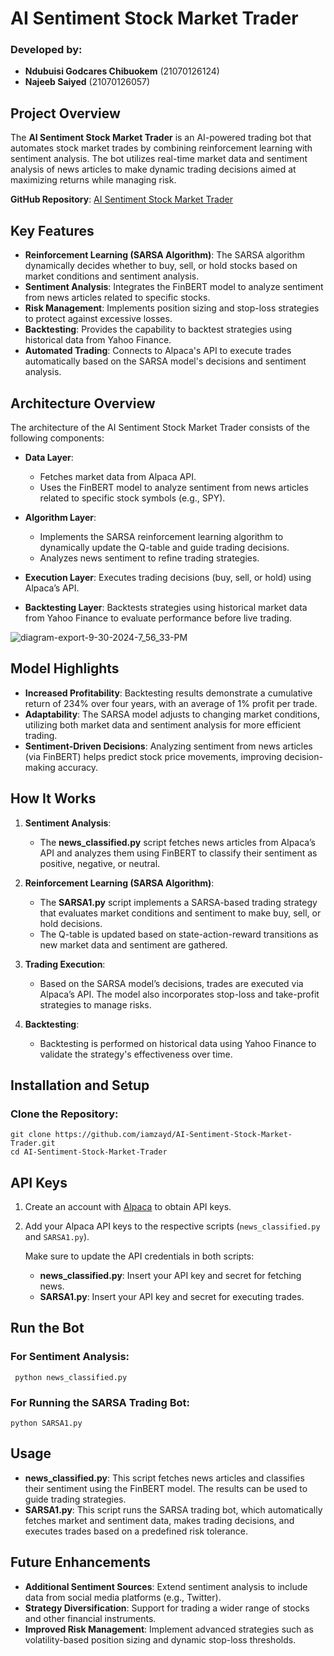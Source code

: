 # AI Sentiment Stock Market Trader

### Developed by:
- **Ndubuisi Godcares Chibuokem** (21070126124)
- **Najeeb Saiyed** (21070126057)

## Project Overview
The **AI Sentiment Stock Market Trader** is an AI-powered trading bot that automates stock market trades by combining reinforcement learning with sentiment analysis. The bot utilizes real-time market data and sentiment analysis of news articles to make dynamic trading decisions aimed at maximizing returns while managing risk.

**GitHub Repository**: [AI Sentiment Stock Market Trader](https://github.com/iamzayd/AI-Sentiment-Stock-Market-Trader)

## Key Features
- **Reinforcement Learning (SARSA Algorithm)**: The SARSA algorithm dynamically decides whether to buy, sell, or hold stocks based on market conditions and sentiment analysis.
- **Sentiment Analysis**: Integrates the FinBERT model to analyze sentiment from news articles related to specific stocks.
- **Risk Management**: Implements position sizing and stop-loss strategies to protect against excessive losses.
- **Backtesting**: Provides the capability to backtest strategies using historical data from Yahoo Finance.
- **Automated Trading**: Connects to Alpaca's API to execute trades automatically based on the SARSA model's decisions and sentiment analysis.

## Architecture Overview
The architecture of the AI Sentiment Stock Market Trader consists of the following components:

- **Data Layer**: 
  - Fetches market data from Alpaca API.
  - Uses the FinBERT model to analyze sentiment from news articles related to specific stock symbols (e.g., SPY).
  
- **Algorithm Layer**: 
  - Implements the SARSA reinforcement learning algorithm to dynamically update the Q-table and guide trading decisions.
  - Analyzes news sentiment to refine trading strategies.
  
- **Execution Layer**: Executes trading decisions (buy, sell, or hold) using Alpaca’s API.

- **Backtesting Layer**: Backtests strategies using historical market data from Yahoo Finance to evaluate performance before live trading.


![diagram-export-9-30-2024-7_56_33-PM](https://github.com/user-attachments/assets/2d03325f-891e-4a48-ae69-d7adaec90c41)

## Model Highlights
- **Increased Profitability**: Backtesting results demonstrate a cumulative return of 234% over four years, with an average of 1% profit per trade.
- **Adaptability**: The SARSA model adjusts to changing market conditions, utilizing both market data and sentiment analysis for more efficient trading.
- **Sentiment-Driven Decisions**: Analyzing sentiment from news articles (via FinBERT) helps predict stock price movements, improving decision-making accuracy.

## How It Works

1. **Sentiment Analysis**: 
   - The **news_classified.py** script fetches news articles from Alpaca’s API and analyzes them using FinBERT to classify their sentiment as positive, negative, or neutral.
   
2. **Reinforcement Learning (SARSA Algorithm)**:
   - The **SARSA1.py** script implements a SARSA-based trading strategy that evaluates market conditions and sentiment to make buy, sell, or hold decisions.
   - The Q-table is updated based on state-action-reward transitions as new market data and sentiment are gathered.

3. **Trading Execution**: 
   - Based on the SARSA model’s decisions, trades are executed via Alpaca’s API. The model also incorporates stop-loss and take-profit strategies to manage risks.

4. **Backtesting**: 
   - Backtesting is performed on historical data using Yahoo Finance to validate the strategy's effectiveness over time.

## Installation and Setup

### Clone the Repository:
```
git clone https://github.com/iamzayd/AI-Sentiment-Stock-Market-Trader.git
cd AI-Sentiment-Stock-Market-Trader
```

## API Keys

1. Create an account with [Alpaca](https://alpaca.markets/) to obtain API keys.

2. Add your Alpaca API keys to the respective scripts (`news_classified.py` and `SARSA1.py`).

   Make sure to update the API credentials in both scripts:
   - **news_classified.py**: Insert your API key and secret for fetching news.
   - **SARSA1.py**: Insert your API key and secret for executing trades.


## Run the Bot
### For Sentiment Analysis:

``` python news_classified.py```

### For Running the SARSA Trading Bot:

```python SARSA1.py```


## Usage

- **news_classified.py**: This script fetches news articles and classifies their sentiment using the FinBERT model. The results can be used to guide trading strategies.
- **SARSA1.py**: This script runs the SARSA trading bot, which automatically fetches market and sentiment data, makes trading decisions, and executes trades based on a predefined risk tolerance.

## Future Enhancements

- **Additional Sentiment Sources**: Extend sentiment analysis to include data from social media platforms (e.g., Twitter).
- **Strategy Diversification**: Support for trading a wider range of stocks and other financial instruments.
- **Improved Risk Management**: Implement advanced strategies such as volatility-based position sizing and dynamic stop-loss thresholds.

